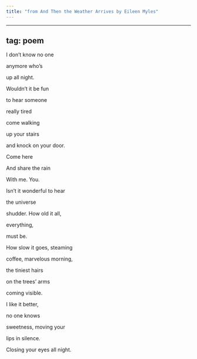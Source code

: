 ```yaml
---
title: "from And Then the Weather Arrives by Eileen Myles"
---
```

---
tag: poem
---

I don’t know no one

anymore who’s

up all night.

Wouldn’t it be fun

to hear someone

really tired

come walking

up your stairs

and knock on your door.

Come here

And share the rain

With me. You.

Isn’t it wonderful to hear

the universe

shudder. How old it all,

everything,

must be.

How slow it goes, steaming

coffee, marvelous morning,

the tiniest hairs

on the trees’ arms

coming visible.  
  

I like it better,

no one knows  
  

sweetness, moving your

lips in silence.

Closing your eyes all night.
